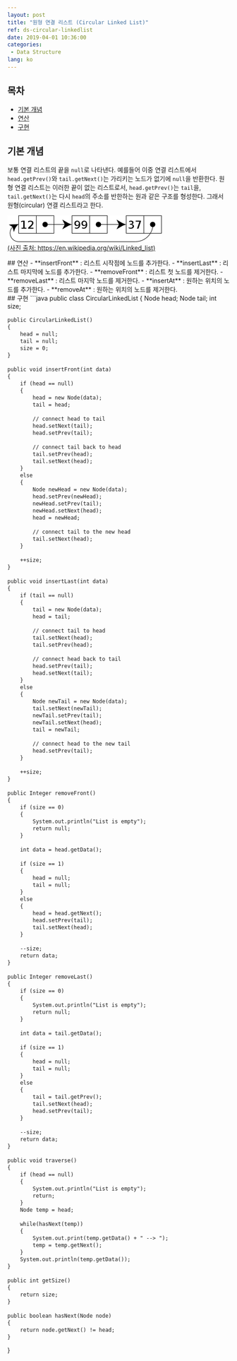 ```yaml
---
layout: post
title: "원형 연결 리스트 (Circular Linked List)"
ref: ds-circular-linkedlist
date: 2019-04-01 10:36:00
categories: 
 - Data Structure
lang: ko
---
```


## 목차
- [기본 개념](#concept)
- [연산](#op)
- [구현](#implement)

<div class="divider"></div>

## 기본 개념 <a id="concept"></a>
보통 연결 리스트의 끝을 `null`로 나타낸다. 예를들어 이중 연결 리스트에서 `head.getPrev()`와 `tail.getNext()`는 가리키는 노드가 없기에 `null`을 반환한다.
원형 연결 리스트는 이러한 끝이 없는 리스트로서, `head.getPrev()`는 `tail`을, `tail.getNext()`는 다시 `head`의 주소를 반한하는 원과 같은 구조를 형성한다.
그래서 원형(circular) 연결 리스트라고 한다.

![Circular Linked List](/assets/images/data-structure/linked-list/cll.png)<br>
<span class="image-source">
[(사진 출처: https://en.wikipedia.org/wiki/Linked_list)](https://en.wikipedia.org/wiki/Linked_list#Circular_linked_list)
</span>


<div class="divider"></div>
## 연산 <a id="op"></a>
- **insertFront** : 리스트 시작점에 노드를 추가한다.
- **insertLast** : 리스트 마지막에 노드를 추가한다.
- **removeFront** : 리스트 첫 노드를 제거한다.
- **removeLast** : 리스트 마지막 노드를 제거한다.
- **insertAt** : 원하는 위치의 노드를 추가한다.
- **removeAt** : 원하는 위치의 노드를 제거한다.

<div class="divider"></div>
## 구현 <a id="implement"></a>
```java
public class CircularLinkedList 
{
    Node head;
    Node tail;
    int size;

    public CircularLinkedList()
    {
        head = null;
        tail = null;
        size = 0;
    }

    public void insertFront(int data)
    {
        if (head == null)
        {
            head = new Node(data);
            tail = head;

            // connect head to tail
            head.setNext(tail);
            head.setPrev(tail);

            // connect tail back to head
            tail.setPrev(head);
            tail.setNext(head);
        }
        else
        {
            Node newHead = new Node(data);
            head.setPrev(newHead);
            newHead.setPrev(tail);
            newHead.setNext(head);
            head = newHead;

            // connect tail to the new head
            tail.setNext(head);
        }

        ++size;
    }

    public void insertLast(int data)
    {
        if (tail == null)
        {
            tail = new Node(data);
            head = tail;

            // connect tail to head
            tail.setNext(head);
            tail.setPrev(head);

            // connect head back to tail
            head.setPrev(tail);
            head.setNext(tail);
        }
        else
        {
            Node newTail = new Node(data);
            tail.setNext(newTail);
            newTail.setPrev(tail);
            newTail.setNext(head);
            tail = newTail;

            // connect head to the new tail
            head.setPrev(tail);
        }

        ++size;
    }

    public Integer removeFront()
    {
        if (size == 0)
        {
            System.out.println("List is empty");
            return null;
        }

        int data = head.getData();

        if (size == 1)
        {
            head = null;
            tail = null;
        }
        else
        {
            head = head.getNext();
            head.setPrev(tail);
            tail.setNext(head);
        }

        --size;
        return data;
    }

    public Integer removeLast()
    {
        if (size == 0)
        {
            System.out.println("List is empty");
            return null;
        }

        int data = tail.getData();

        if (size == 1)
        {
            head = null;
            tail = null;
        }
        else
        {
            tail = tail.getPrev();
            tail.setNext(head);
            head.setPrev(tail);
        }

        --size;
        return data;
    }

    public void traverse()
    {
        if (head == null)
        {
            System.out.println("List is empty");
            return;
        }
        Node temp = head;

        while(hasNext(temp))
        {
            System.out.print(temp.getData() + " --> ");
            temp = temp.getNext();
        }
        System.out.println(temp.getData());
    }

    public int getSize()
    {
        return size;
    }

    public boolean hasNext(Node node)
    {
        return node.getNext() != head;
    }
}
```
